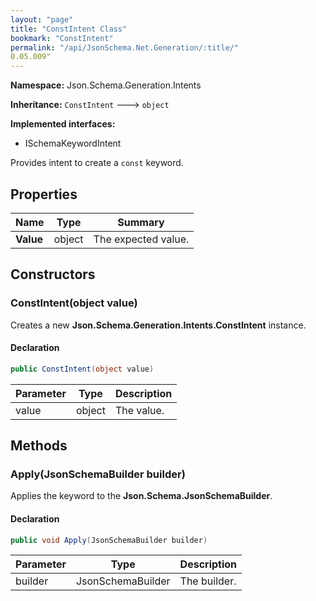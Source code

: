 ```yaml
---
layout: "page"
title: "ConstIntent Class"
bookmark: "ConstIntent"
permalink: "/api/JsonSchema.Net.Generation/:title/"
0.05.009"
---
```

**Namespace:** Json.Schema.Generation.Intents

**Inheritance:**
`ConstIntent`
 🡒 
`object`

**Implemented interfaces:**

- ISchemaKeywordIntent

Provides intent to create a `const` keyword.

## Properties

| Name | Type | Summary |
|---|---|---|
| **Value** | object | The expected value. |

## Constructors

### ConstIntent(object value)

Creates a new **Json.Schema.Generation.Intents.ConstIntent** instance.

#### Declaration

```c#
public ConstIntent(object value)
```

| Parameter | Type | Description |
|---|---|---|
| value | object | The value. |


## Methods

### Apply(JsonSchemaBuilder builder)

Applies the keyword to the **Json.Schema.JsonSchemaBuilder**.

#### Declaration

```c#
public void Apply(JsonSchemaBuilder builder)
```

| Parameter | Type | Description |
|---|---|---|
| builder | JsonSchemaBuilder | The builder. |


